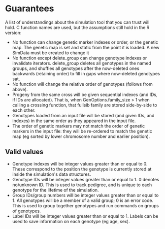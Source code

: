 # Guarantees

A list of understandings about the simulation tool that you can trust will hold. C function names are used, but the assumptions still hold in the R version:

- No function can change genetic marker indexes or order, or the genetic map. The genetic map is set and static from the point it is loaded. A new SimData must be created to change it
- No function except delete_group can change genotype indexes or invalidate iterators. delete_group deletes all genotypes in the named groups, and shuffles all genotypes after the now-deleted ones backwards (retaining order) to fill in gaps where now-deleted genotypes sat. 
- No function will change the relative order of genotypes (follows from above).
- Progeny from the same cross will be given sequential indexes (and IDs, if IDs are allocated). That is, when GenOptions.family_size > 1 when calling a crossing function, that fullsib family are stored side-by-side to each other.
- Genotypes loaded from an input file will be stored (and given IDs, and indexes) in the same order as they appeared in the input file. 
- The order of genetic markers may not match the order of genetic markers in the input file: they will be re-ordered to match the genetic map (eg sorted by lower chromosome number and earlier position).


## Valid values

- Genotype indexes will be integer values greater than or equal to 0. These correspond to the position the genotype is currently stored at inside the simulation's data structures.
- Genotype IDs will be integer values greater than or equal to 1. 0 denotes no/unknown ID. This is used to track pedigree, and is unique to each genotype for the lifetime of the simulation.
- Group IDs/group numbers will be integer values greater than or equal to 1. All genotypes will be a member of a valid group; 0 is an error code. This is used to group together genotypes and run commands on groups of genotypes.
- Label IDs will be integer values greater than or equal to 1. Labels can be used to save information on each genotype (eg age, sex).

